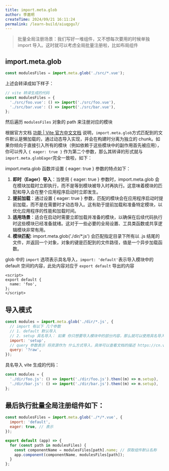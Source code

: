 ```yaml
---
title: import.meta.glob
author: 李嘉明
createTime: 2024/09/21 16:11:24
permalink: /learn-build/aiuqpgu7/
---
```


> 批量全局注册场景：我们写好一堆组件，又不想每次要用的时候单独 import 导入。这时就可以考虑全局批量注册啦，比如布局组件

## import.meta.glob

```js
const modulesFiles = import.meta.glob('./src/*.vue');
```

上述会转译成如下样子：

```js
// vite 转译生成的代码
const modulesFiles = {
  './src/foo.vue': () => import('./src/foo.vue'),
  './src/bar.vue': () => import('./src/bar.vue'),
};
```

然后遍历 `modulesFiles` 对象的 path 来注册对应的模块

根据官方文档 [功能 | Vite 官方中文文档](https://link.juejin.cn?target=https%3A%2F%2Fcn.vitejs.dev%2Fguide%2Ffeatures.html%23glob-import 'https://cn.vitejs.dev/guide/features.html#glob-import') 说明，`import.meta.glob`方式匹配到的文件默认是懒加载的，通过动态导入实现，并会在构建时分离为独立的 chunk。如果你倾向于直接引入所有的模块（例如依赖于这些模块中的副作用首先被应用），你可以传入 `{ eager: true }` 作为第二个参数，那么其转译的形式就与`import.meta.globEager`完全一致啦，如下：

import.meta.glob 函数并设置 { eager: true } 参数的特点如下：

1. **即时（Eager）导入**：当使用 { eager: true } 参数时，import.meta.glob 会在模块加载时立即执行，而不是等到模块被导入时再执行。这意味着模块的匹配和导入会在整个应用程序启动时立即发生。
2. **提前加载**：通过设置 { eager: true } 参数，匹配的模块会在应用程序启动时提前加载，而不是在需要时才动态导入。这有助于提前加载和准备特定模块，以优化应用程序的性能和加载时间。
3. **适用场景**：适合在启动时需要立即加载并准备的模块，以确保在后续代码执行时这些模块已经准备就绪。这对于一些必要的全局设置、工具类函数或共享逻辑模块非常有用。
4. **模块匹配**: import.meta.glob('./dir/\*.js') 会匹配指定目录下所有以 .js 结尾的文件，并返回一个对象，对象的键是匹配到的文件路径，值是一个异步加载函数。

glob 中的 `import` 选项表示具名导入，`import: 'default'`表示导入模块中的 default 空间的内容，此处内容对应于 `export default` 导出的内容

```vue
<script>
export default {
  name: 'foo',
};
</script>
```

## 导入模式

```js
const modules = import.meta.glob('./dir/*.js', {
  // import 有以下 几个参数
  // 1. default 默认导入
  // 2. setup 具名导入： 如果 你只想要导入模块中的部分内容，那么就可以使用具名导入
  import: 'setup',
  // query 参数表示 将资源作为 什么方式导入，具体可以查看文档的描述 https://cn.vitejs.dev/guide/features#custom-queries
  query: '?raw',
});
```

具名导入 vite 生成的代码：

```js
const modules = {
  './dir/foo.js': () => import('./dir/foo.js').then((m) => m.setup),
  './dir/bar.js': () => import('./dir/bar.js').then((m) => m.setup),
};
```

## 最后执行批量全局注册组件如下：

```js
const modulesFiles = import.meta.glob('./*/*.vue', {
  import: 'default',
  eager: true, // 表示
});

export default (app) => {
  for (const path in modulesFiles) {
    const componentName = modulesFiles[path].name; // 获取组件默认名称
    app.component(componentName, modulesFiles[path]);
  }
};
```
